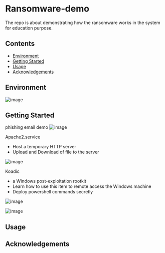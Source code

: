 # Ransomware-demo
The repo is about demonstrating how the ransomware works in the system for education purpose.

## Contents
- [Environment](#environment)
- [Getting Started](#getting-started)
- [Usage](#usage)
- [Acknowledgements](#acknowledgements)

## Environment
![image](https://github.com/leonlamsc/Ransomware-demo/assets/140391766/d91e0bd5-8174-4f4d-8423-c3228b9b0325)

## Getting Started
phishing email demo
![image](https://github.com/leonlamsc/Ransomware-demo/assets/140391766/91e464fa-03d3-4d31-ad6a-7524005619b1)

Apache2.service
- Host a temporary HTTP server 
- Upload and Download of file to the server

![image](https://github.com/leonlamsc/Ransomware-demo/assets/140391766/df87e25f-65a7-44e1-9310-ff78b1d367c3)

Koadic
- a Windows post-exploitation rootkit
- Learn how to use this item to remote access the Windows machine
- Deploy powershell commands secretly

![image](https://github.com/leonlamsc/Ransomware-demo/assets/140391766/c18c125b-79c4-4935-9ba9-49e6eb6d96b1)

![image](https://github.com/leonlamsc/Ransomware-demo/assets/140391766/f08e7c8a-28e0-4597-a1ea-3d437344e381)

## Usage

## Acknowledgements
